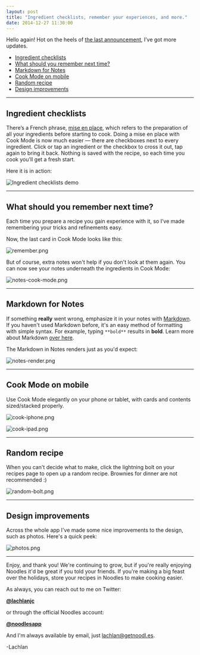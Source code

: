 ```yaml
---
layout: post
title: "Ingredient checklists, remember your experiences, and more."
date: 2014-12-27 11:30:00
---
```


Hello again! Hot on the heels of [the last announcement](http://bit.ly/1rshTs0), I’ve got more updates.

- [Ingredient checklists](#checklists)
- [What should you remember next time?](#remember)
- [Markdown for Notes](#notes)
- [Cook Mode on mobile](#cm-mobile)
- [Random recipe](#random)
- [Design improvements](#design)

___
<a id="checklists"></a>
## Ingredient checklists

There’s a French phrase, [mise en place](http://en.wikipedia.org/wiki/Mise_en_place), which refers to the preparation of all your ingredients before starting to cook. Doing a mise en place with Cook Mode is now much easier — there are checkboxes next to every ingredient. Click or tap an ingredient or the checkbox to cross it out, tap again to bring it back. Nothing is saved with the recipe, so each time you cook you'll get a fresh start.

Here it is in action:

![Ingredient checklists demo](https://draftin.com:443/images/25435?token=RUxA47Qgbsw1t0mGjKHUN-3qNgABO9WfnO6vieetM14Mtt-TI7rGCu2HRWOT7Z589SasGw6b2GyBspOazlbL_1A)

___
<a id="remember"></a>
## What should you remember next time?

Each time you prepare a recipe you gain experience with it, so I’ve made remembering your tricks and refinements easy.

Now, the last card in Cook Mode looks like this:

![remember.png](https://draftin.com:443/images/25466?token=oaEZ43WjSovlQiyaJwjIqYRhWzqdo7DRbpglxbH1ud8eAor-lGttB-HPEf7J7bSfQPf5zzyKcYGM_DxH2SDf7Qs)

But of course, extra notes won't help if you don't look at them again. You can now see your notes underneath the ingredients in Cook Mode:

![notes-cook-mode.png](https://draftin.com:443/images/25443?token=s0wRfO_MZRfkm2iD3lQLl-Yj51DAjFVmE1Wl-FtGfIQzv0DrD3CklxaTiHzFa8mtsJ6EJw5nsP16sUscfE5HP1c)

___
<a id="notes"></a>
## Markdown for Notes

If something **really** went wrong, emphasize it in your notes with [Markdown](http://daringfireball.net/projects/markdown/). If you haven't used Markdown before, it's an easy method of formatting with simple syntax. For example, typing `**bold**` results in **bold**. Learn more about Markdown [over here](http://daringfireball.net/projects/markdown/syntax).

The Markdown in Notes renders just as you'd expect:

![notes-render.png](https://draftin.com:443/images/25444?token=wV1bITlT3zG76BJjZ59__BZXq_H8RBwEjM50t0xZkMZh_5Unkchs54XLS-ErWOeJMgmjtMZpjN8g5PV2ePYRDi4)

___
<a id="cm-mobile"></a>
## Cook Mode on mobile

Use Cook Mode elegantly on your phone or tablet, with cards and contents sized/stacked properly.

![cook-iphone.png](https://draftin.com:443/images/25470?token=MPb6cwomk5Qba4V3GmTnCDWFuOkd0ZBoAZtzoAN15bwaOKBV6pIkJrBq3h14_fjosSnAvXJm9BLyr360Jj_Tv5E)

![cook-ipad.png](https://draftin.com:443/images/25471?token=jBQyyecGfGtKC2Q_E5Uvb39HZcszechqpew0lVG3_lpAy3a9EdjykIuHhFJJ7PFUBxUgyQ72JO56AD_bACX-2Yk)

___
<a id="random"></a>
## Random recipe

When you can't decide what to make, click the lightning bolt on your recipes page to open up a random recipe. Brownies for dinner are not recommended :)

![random-bolt.png](https://draftin.com:443/images/25472?token=FZcOnqf4kaTldaofY_-w6Utt6OVD599h-Z-elLqZ2gyy1dRUqDqRKb5kasIveWjueN2YFvE5GQZa_A6BQfFUYNQ)

___
<a id="design"></a>
## Design improvements
Across the whole app I've made some nice improvements to the design, such as photos. Here's a quick peek:

![photos.png](https://draftin.com:443/images/25473?token=h75tujMgi4lH-zKGEYVryVwdgnFUZzprbpB8XOqZ1aeRzi2x8K15iRjj-pQBBODwSJYT9M323d5zlVALkyg7FjI)

___

Enjoy, and thank you! We're continuing to grow, but if you're really enjoying Noodles it'd be great if you told your friends. If you're making a big feast over the holidays, store your recipes in Noodles to make cooking easier.

As always, you can reach out to me on Twitter:

[**@lachlanjc**](https://twitter.com/lachlanjc)

or through the official Noodles account:

[**@noodlesapp**](https://twitter.com/noodlesapp)

And I'm always available by email, just [lachlan@getnoodl.es](mailto:lachlan@getnoodl.es).

-Lachlan
